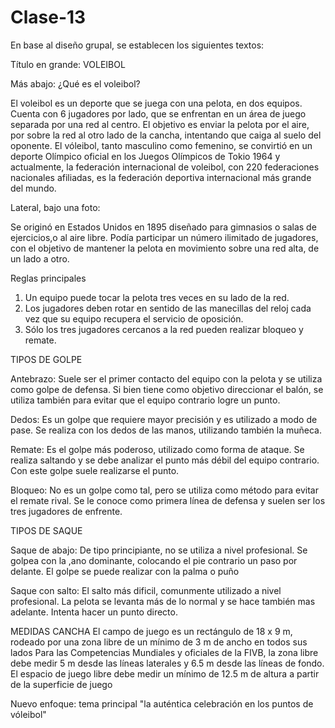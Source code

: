 # Clase-13
En base al diseño grupal, se establecen los siguientes textos: 

Título en grande: VOLEIBOL

Más abajo: ¿Qué es el voleibol? 

El voleibol es un deporte que se juega con una pelota, en dos equipos. Cuenta con 6 jugadores por lado, que se enfrentan en un área de juego separada por una red al centro. El objetivo es enviar la pelota por el aire, por sobre la red al otro lado de la cancha, intentando que caiga al suelo del oponente. 
El vóleibol, tanto masculino como femenino, se convirtió en un deporte Olímpico oficial en los Juegos Olímpicos de Tokio 1964 y actualmente, la federación internacional de voleibol, con 220 federaciones nacionales afiliadas, es la federación deportiva internacional más grande del mundo.

Lateral, bajo una foto:

Se originó en Estados Unidos en 1895 diseñado para gimnasios o salas de ejercicios,o al aire libre. Podía participar un número ilimitado de jugadores, con el objetivo de mantener la pelota en movimiento sobre una red alta, de un lado a otro. 

Reglas principales
1. Un equipo puede tocar la pelota tres veces en su lado de la red.
2. Los jugadores deben rotar en sentido de las manecillas del reloj cada vez que su equipo recupera el servicio de oposición. 
3. Sólo los tres jugadores cercanos a la red pueden realizar bloqueo y remate. 

TIPOS DE GOLPE

Antebrazo: Suele ser el primer contacto del equipo con la pelota y se utiliza como golpe de defensa. Si bien tiene como objetivo direccionar el balón, se utiliza también para evitar que el equipo contrario logre un punto.

Dedos: Es un golpe que requiere mayor precisión y es utilizado a modo de pase. Se realiza con los dedos de las manos, utilizando también la muñeca.

Remate: Es el golpe más poderoso, utilizado como forma de ataque. Se realiza saltando y se debe analizar el punto más débil del equipo contrario. Con este golpe suele realizarse el punto.

Bloqueo: No es un golpe como tal, pero se utiliza como método para evitar el remate rival. Se le conoce como primera línea de defensa y suelen ser los tres jugadores de enfrente.


TIPOS DE SAQUE

Saque de abajo: De tipo principiante, no se utiliza a nivel profesional. Se golpea con la ,ano dominante, colocando el pie contrario un paso por delante. El golpe se puede realizar con la palma o puño

Saque con salto: El salto más dificil, comunmente utilizado a nivel profesional. La pelota se levanta más de lo normal y se hace también mas adelante. Intenta hacer un punto directo.


MEDIDAS CANCHA
El campo de juego es un rectángulo de 18 x 9 m, rodeado por una zona libre de un mínimo de 3 m de ancho en todos sus lados
Para las Competencias Mundiales y oficiales de la FIVB, la zona libre debe medir 5 m desde las líneas laterales y 6.5 m desde las líneas de fondo. El espacio de juego libre debe medir un mínimo de 12.5 m de altura a partir de la superficie de juego

Nuevo enfoque: tema principal "la auténtica celebración en los puntos de vóleibol"

